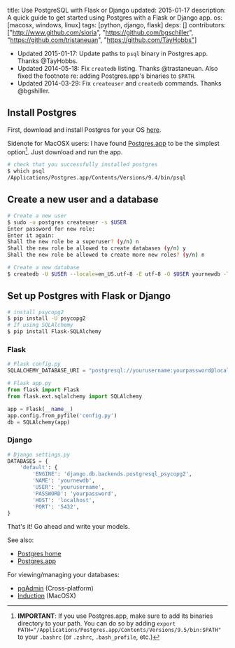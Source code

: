 title: Use PostgreSQL with Flask or Django
updated: 2015-01-17
description: A quick guide to get started using Postgres with a Flask or Django app.
os: [macosx, windows, linux]
tags: [python, django, flask]
deps: []
contributors: ["http://www.github.com/sloria",
            "https://github.com/bgschiller", 
            "https://github.com/tristaneuan",
            "https://github.com/TayHobbs"]

* Updated 2015-01-17: Update paths to `psql` binary in Postgres.app. Thanks @TayHobbs.
* Updated 2014-05-18: Fix `createdb` listing. Thanks @trastaneuan. Also fixed the footnote re: adding Postgres.app's binaries to `$PATH`.
* Updated 2014-03-29: Fix `createuser` and `createdb` commands. Thanks @bgshiller.

## Install Postgres

First, download and install Postgres for your OS [here](http://www.postgresql.org/download/).

Sidenote for MacOSX users: I have found [Postgres.app](http://postgresapp.com/) to be the simplest option[^path-warning]. Just download and run the app.

```bash
# check that you successfully installed postgres
$ which psql
/Applications/Postgres.app/Contents/Versions/9.4/bin/psql
```
## Create a new user and a database

```bash
# Create a new user
$ sudo -u postgres createuser -s $USER
Enter password for new role:
Enter it again:
Shall the new role be a superuser? (y/n) n
Shall the new role be allowed to create databases (y/n) y
Shall the new role be allowed to create more new roles? (y/n) n

# Create a new database
$ createdb -U $USER --locale=en_US.utf-8 -E utf-8 -O $USER yournewdb -T template0
```

## Set up Postgres with Flask or Django

```bash
# install psycopg2
$ pip install -U psycopg2
# If using SQLAlchemy
$ pip install Flask-SQLAlchemy
```

### Flask

```python
# Flask config.py
SQLALCHEMY_DATABASE_URI = "postgresql://yourusername:yourpassword@localhost/yournewdb"
```
```python
# Flask app.py
from flask import Flask
from flask.ext.sqlalchemy import SQLAlchemy

app = Flask(__name__)
app.config.from_pyfile('config.py')
db = SQLAlchemy(app)
```

### Django

```python
# Django settings.py
DATABASES = {
    'default': {
        'ENGINE': 'django.db.backends.postgresql_psycopg2',
        'NAME': 'yournewdb',
        'USER': 'yourusername',
        'PASSWORD': 'yourpassword',
        'HOST': 'localhost',
        'PORT': '5432',
}
```

That's it! Go ahead and write your models.

See also:

- [Postgres home](http://www.postgresql.org/)
- [Postgres.app](http://postgresapp.com/)

For viewing/managing your databases:

- [pgAdmin](http://www.pgadmin.org/) (Cross-platform)
- [Induction](http://inductionapp.com/) (MacOSX)

[^path-warning]: **IMPORTANT**: If you use Postgres.app, make sure to add its binaries directory to your path. You can do so by adding `export PATH="/Applications/Postgres.app/Contents/Versions/9.5/bin:$PATH"
` to your `.bashrc` (or `.zshrc`, `.bash_profile`, etc.)
